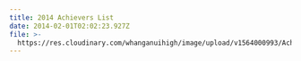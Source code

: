 ```yaml
---
title: 2014 Achievers List
date: 2014-02-01T02:02:23.927Z
file: >-
  https://res.cloudinary.com/whanganuihigh/image/upload/v1564000993/Achievers/2014_ACHIEVERS_LIST.pdf
---
```


